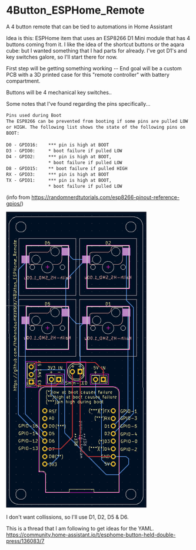 # 4Button_ESPHome_Remote
A 4 button remote that can be tied to automations in Home Assistant




Idea is this: ESPHome item that uses an ESP8266 D1 Mini module that has 4 buttons coming from it.
I like the idea of the shortcut buttons or the aqara cube: but I wanted something that I had parts for already.  I've got D1's and key switches galore, so I'll start there for now.

First step will be getting something working -- End goal will be a custom PCB with a 3D printed case for this "remote controller" with battery compartment.


Buttons will be 4 mechanical key switches..

Some notes that I've found regarding the pins specifically...

```
Pins used during Boot
The ESP8266 can be prevented from booting if some pins are pulled LOW or HIGH. The following list shows the state of the following pins on BOOT:

D0 - GPIO16:    *** pin is high at BOOT
D3 - GPIO0:     * boot failure if pulled LOW
D4 - GPIO2:     *** pin is high at BOOT,
                * boot failure if pulled LOW
D8 - GPIO15:    ** boot failure if pulled HIGH
RX - GPIO3:     *** pin is high at BOOT
TX - GPIO1:     *** pin is high at BOOT, 
                * boot failure if pulled LOW
```
(info from https://randomnerdtutorials.com/esp8266-pinout-reference-gpios/)

![pcb-layout-v1.png](pcb-layout-v1.png)

I don't want collissions, so I'll use D1, D2, D5 & D6.




This is a thread that I am following to get ideas for the YAML.
https://community.home-assistant.io/t/esphome-button-held-double-press/136083/7


